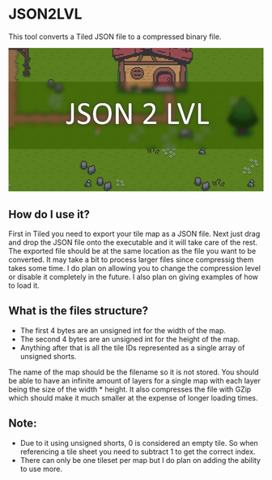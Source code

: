 # JSON2LVL
This tool converts a Tiled JSON file to a compressed binary file.

![alt text](Thumbnail.png)

## How do I use it?
First in Tiled you need to export your tile map as a JSON file. Next just drag and drop the JSON file onto the executable and it will take care of the rest. The exported file should be at the same location as the file you want to be converted. It may take a bit to process larger files since compressig them takes some time. I do plan on allowing you to change the compression level or disable it completely in the future. I also plan on giving examples of how to load it.

## What is the files structure?
* The first 4 bytes are an unsigned int for the width of the map.
* The second 4 bytes are an unsigned int for the height of the map.
* Anything after that is all the tile IDs represented as a single array of unsigned shorts.

The name of the map should be the filename so it is not stored.
You should be able to have an infinite amount of layers for a single map with each layer being the size of the width * height.
It also compresses the file with GZip which should make it much smaller at the expense of longer loading times.

## Note:
* Due to it using unsigned shorts, 0 is considered an empty tile. So when referencing a tile sheet you need to subtract 1 to get the correct index.
* There can only be one tileset per map but I do plan on adding the ability to use more.
